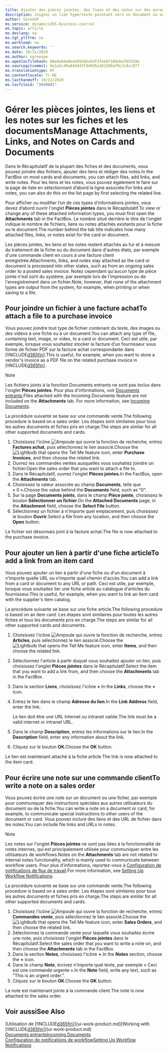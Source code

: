 ```yaml
---
title: Ajouter des pièces jointes, des liens et des notes sur des enregistrements | Microsoft Docs
description: Joignez un lien hypertexte pointant vers un document ou un site Web à un enregistrement spécifique, tel qu'une fiche client ou un document.
author: SorenGP
ms.service: dynamics365-business-central
ms.topic: article
ms.devlang: na
ms.tgt_pltfrm: na
ms.workload: na
ms.search.keywords: ''
ms.date: 10/21/2019
ms.author: sgroespe
ms.openlocfilehash: 88e6a04a8e4a992b6a5df3fee87104eba7b5510e
ms.sourcegitcommit: be1e2c49a8434d3f440d5a201508af9c3c8cc87f
ms.translationtype: HT
ms.contentlocale: fr-BE
ms.lasthandoff: 10/22/2019
ms.locfileid: "2649801"
---
```

# <a name="manage-attachments-links-and-notes-on-cards-and-documents"></a><span data-ttu-id="d752a-103">Gérer les pièces jointes, les liens et les notes sur les fiches et les documents</span><span class="sxs-lookup"><span data-stu-id="d752a-103">Manage Attachments, Links, and Notes on Cards and Documents</span></span>

<span data-ttu-id="d752a-104">Dans le Récapitulatif de la plupart des fiches et des documents, vous pouvez joindre des fichiers, ajouter des liens et rédiger des notes.</span><span class="sxs-lookup"><span data-stu-id="d752a-104">In the FactBox on most cards and documents, you can attach files, add links, and write notes.</span></span> <span data-ttu-id="d752a-105">Pour les liens et les notes, vous pouvez également le faire sur la page de liste en sélectionnant d’abord la ligne associée.</span><span class="sxs-lookup"><span data-stu-id="d752a-105">For links and notes, you can also do this on the list page by first selecting the related line.</span></span>

<span data-ttu-id="d752a-106">Pour afficher ou modifier l’un de ces types d’informations jointes, vous devez d’abord ouvrir l'onglet **Pièces jointes** dans le Récapitulatif.</span><span class="sxs-lookup"><span data-stu-id="d752a-106">To view or change any of these attached information types, you must first open the **Attachments** tab in the FactBox.</span></span> <span data-ttu-id="d752a-107">Le nombre situé derrière le titre de l'onglet indique le nombre de fichiers, liens ou notes attachés existants pour la fiche ou le document.</span><span class="sxs-lookup"><span data-stu-id="d752a-107">The number behind the tab title indicates how many attached files, links, or notes exist for the card or document.</span></span>

<span data-ttu-id="d752a-108">Les pièces jointes, les liens et les notes restent attachés au fur et à mesure du traitement de la fiche ou du document dans d'autres états, par exemple d'une commande client en cours à une facture client enregistrée.</span><span class="sxs-lookup"><span data-stu-id="d752a-108">Attachments, links, and notes stay attached as the card or document is processed into other states, such as from an ongoing sales order to a posted sales invoice.</span></span> <span data-ttu-id="d752a-109">Notez cependant qu'aucun type de pièce jointe n'est sorti du système, par exemple lors de l'impression ou de l'enregistrement dans un fichier.</span><span class="sxs-lookup"><span data-stu-id="d752a-109">Note, however, that none of the attachment types are output from the system, for example, when printing or when saving to a file.</span></span>

## <a name="to-attach-a-file-to-a-purchase-invoice"></a><span data-ttu-id="d752a-110">Pour joindre un fichier à une facture achat</span><span class="sxs-lookup"><span data-stu-id="d752a-110">To attach a file to a purchase invoice</span></span>
<span data-ttu-id="d752a-111">Vous pouvez joindre tout type de fichier contenant du texte, des images ou des vidéos à une fiche ou à un document.</span><span class="sxs-lookup"><span data-stu-id="d752a-111">You can attach any type of file, containing text, image, or video, to a card or document.</span></span> <span data-ttu-id="d752a-112">Ceci est utile, par exemple, lorsque vous souhaitez stocker la facture d’un fournisseur sous forme de fichier PDF sur la facture achat correspondante dans [!INCLUDE[d365fin](includes/d365fin_md.md)].</span><span class="sxs-lookup"><span data-stu-id="d752a-112">This is useful, for example, when you want to store a vendor's invoice as a PDF file on the related purchase invoice in [!INCLUDE[d365fin](includes/d365fin_md.md)].</span></span>

> [!NOTE]
> <span data-ttu-id="d752a-113">Les fichiers joints à la fonction Documents entrants ne sont pas inclus dans l'onglet **Pièces jointes**. Pour plus d'informations, voir [Documents entrants](across-income-documents.md).</span><span class="sxs-lookup"><span data-stu-id="d752a-113">Files attached with the Incoming Documents feature are not included on the **Attachments** tab. For more information, see [Incoming Documents](across-income-documents.md).</span></span>

<span data-ttu-id="d752a-114">La procédure suivante se base sur une commande vente.</span><span class="sxs-lookup"><span data-stu-id="d752a-114">The following procedure is based on a sales order.</span></span> <span data-ttu-id="d752a-115">Les étapes sont similaires pour tous les autres documents et fiches pris en charge.</span><span class="sxs-lookup"><span data-stu-id="d752a-115">The steps are similar for all other supported documents and cards.</span></span>

1. <span data-ttu-id="d752a-116">Choisissez l'icône ![Ampoule qui ouvre la fonction de recherche](media/ui-search/search_small.png "Dites-moi ce que vous voulez faire"), entrez **Factures achat**, puis sélectionnez le lien associé.</span><span class="sxs-lookup"><span data-stu-id="d752a-116">Choose the ![Lightbulb that opens the Tell Me feature](media/ui-search/search_small.png "Tell me what you want to do") icon, enter **Purchase Invoices**, and then choose the related link.</span></span>
2. <span data-ttu-id="d752a-117">Ouvrez les commandes ventes auxquelles vous souhaitez joindre un fichier.</span><span class="sxs-lookup"><span data-stu-id="d752a-117">Open the sales order that you want to attach a file to.</span></span>
3. <span data-ttu-id="d752a-118">Dans le Récapitulatif, ouvrez l'onglet **Pièces jointes**.</span><span class="sxs-lookup"><span data-stu-id="d752a-118">In the FactBox, open the **Attachments** tab.</span></span>
4. <span data-ttu-id="d752a-119">Choisissez la valeur associée au champ **Documents**, telle que « 0 ».</span><span class="sxs-lookup"><span data-stu-id="d752a-119">Choose the value behind the **Documents** field, such as "0".</span></span>
5. <span data-ttu-id="d752a-120">Sur la page **Documents joints**, dans le champ **Pièce jointe**, choisissez le bouton **Sélectionner un fichier**.</span><span class="sxs-lookup"><span data-stu-id="d752a-120">On the **Attached Documents** page, in the **Attachment** field, choose the **Select File** button.</span></span>
5. <span data-ttu-id="d752a-121">Sélectionnez un fichier à n'importe quel emplacement, puis choisissez le bouton **Ouvrir**.</span><span class="sxs-lookup"><span data-stu-id="d752a-121">Select a file from any location, and then choose the **Open** button.</span></span>

<span data-ttu-id="d752a-122">Le fichier est désormais joint à la facture achat.</span><span class="sxs-lookup"><span data-stu-id="d752a-122">The file is now attached to the purchase invoice.</span></span>

## <a name="to-add-a-link-from-an-item-card"></a><span data-ttu-id="d752a-123">Pour ajouter un lien à partir d'une fiche article</span><span class="sxs-lookup"><span data-stu-id="d752a-123">To add a link from an item card</span></span>
<span data-ttu-id="d752a-124">Vous pouvez ajouter un lien à partir d'une fiche ou d'un document à n’importe quelle URL ou n’importe quel chemin d'accès.</span><span class="sxs-lookup"><span data-stu-id="d752a-124">You can add a link from a card or document to any URL or path.</span></span> <span data-ttu-id="d752a-125">Ceci est utile, par exemple, lorsque vous souhaitez lier une fiche article au catalogue d'articles du fournisseur.</span><span class="sxs-lookup"><span data-stu-id="d752a-125">This is useful, for example, when you want to link an item card with the supplier's item catalog.</span></span>

<span data-ttu-id="d752a-126">La procédure suivante se base sur une fiche article.</span><span class="sxs-lookup"><span data-stu-id="d752a-126">The following procedure is based on an item card.</span></span> <span data-ttu-id="d752a-127">Les étapes sont similaires pour toutes les autres fiches et tous les documents pris en charge.</span><span class="sxs-lookup"><span data-stu-id="d752a-127">The steps are similar for all other supported cards and documents.</span></span>

1. <span data-ttu-id="d752a-128">Choisissez l'icône ![Ampoule qui ouvre la fonction de recherche](media/ui-search/search_small.png "Dites-moi ce que vous voulez faire"), entrez **Articles**, puis sélectionnez le lien associé.</span><span class="sxs-lookup"><span data-stu-id="d752a-128">Choose the ![Lightbulb that opens the Tell Me feature](media/ui-search/search_small.png "Tell me what you want to do") icon, enter **Items**, and then choose the related link.</span></span>
2. <span data-ttu-id="d752a-129">Sélectionnez l'article à partir duquel vous souhaitez ajouter un lien, puis choisissez l'onglet **Pièces jointes** dans le Récapitulatif.</span><span class="sxs-lookup"><span data-stu-id="d752a-129">Select the item that you want to add a link from, and then choose the **Attachments** tab in the FactBox.</span></span>
3. <span data-ttu-id="d752a-130">Dans la section **Liens**, choisissez l'icône **+**.</span><span class="sxs-lookup"><span data-stu-id="d752a-130">In the **Links**, choose the **+** icon.</span></span>
4. <span data-ttu-id="d752a-131">Entrez le lien dans le champ **Adresse du lien**.</span><span class="sxs-lookup"><span data-stu-id="d752a-131">In the **Link Address** field, enter the link.</span></span>

    <span data-ttu-id="d752a-132">Le lien doit être une URL Internet ou intranet valide.</span><span class="sxs-lookup"><span data-stu-id="d752a-132">The link must be a valid internet or intranet URL.</span></span>

5. <span data-ttu-id="d752a-133">Dans le champ **Description**, entrez les informations sur le lien.</span><span class="sxs-lookup"><span data-stu-id="d752a-133">In the **Description** field, enter any information about the link.</span></span>  
6. <span data-ttu-id="d752a-134">Cliquez sur le bouton **OK**.</span><span class="sxs-lookup"><span data-stu-id="d752a-134">Choose the **OK** button.</span></span>

<span data-ttu-id="d752a-135">Le lien est maintenant attaché à la fiche article.</span><span class="sxs-lookup"><span data-stu-id="d752a-135">The link is now attached to the item card.</span></span>  

## <a name="to-write-a-note-on-a-sales-order"></a><span data-ttu-id="d752a-136">Pour écrire une note sur une commande client</span><span class="sxs-lookup"><span data-stu-id="d752a-136">To write a note on a sales order</span></span>
<span data-ttu-id="d752a-137">Vous pouvez écrire une note sur un document ou une ficher, par exemple pour communiquer des instructions spéciales aux autres utilisateurs du document ou de la fiche.</span><span class="sxs-lookup"><span data-stu-id="d752a-137">You can write a note on a document or card, for example, to communicate special instructions to other users of the document or card.</span></span> <span data-ttu-id="d752a-138">Vous pouvez inclure des liens et des URL de fichier dans les notes.</span><span class="sxs-lookup"><span data-stu-id="d752a-138">You can include file links and URLs in notes.</span></span>

> [!NOTE]
> <span data-ttu-id="d752a-139">Les notes sur l'onglet **Pièces jointes** ne sont pas liées à la fonctionnalité de notes internes, qui est principalement utilisée pour communiquer entre les utilisateurs de workflows.</span><span class="sxs-lookup"><span data-stu-id="d752a-139">Notes on the **Attachments** tab are not related to internal notes functionality, which is mainly used to communicate between workflow users.</span></span> <span data-ttu-id="d752a-140">Pour plus d'informations, reportez-vous à [Configuration de notifications de flux de travail](across-setting-up-workflow-notifications.md).</span><span class="sxs-lookup"><span data-stu-id="d752a-140">For more information, see [Setting Up Workflow Notifications](across-setting-up-workflow-notifications.md).</span></span>

<span data-ttu-id="d752a-141">La procédure suivante se base sur une commande vente.</span><span class="sxs-lookup"><span data-stu-id="d752a-141">The following procedure is based on a sales order.</span></span> <span data-ttu-id="d752a-142">Les étapes sont similaires pour tous les autres documents et fiches pris en charge.</span><span class="sxs-lookup"><span data-stu-id="d752a-142">The steps are similar for all other supported documents and cards.</span></span>

1. <span data-ttu-id="d752a-143">Choisissez l'icône ![Ampoule qui ouvre la fonction de recherche](media/ui-search/search_small.png "Dites-moi ce que vous voulez faire"), entrez **Commandes vente**, puis sélectionnez le lien associé.</span><span class="sxs-lookup"><span data-stu-id="d752a-143">Choose the ![Lightbulb that opens the Tell Me feature](media/ui-search/search_small.png "Tell me what you want to do") icon, enter **Sales Orders**, and then choose the related link.</span></span>
2. <span data-ttu-id="d752a-144">Sélectionnez la commande vente pour laquelle vous souhaitez écrire une note, puis choisissez l'onglet **Pièces jointes** dans le Récapitulatif.</span><span class="sxs-lookup"><span data-stu-id="d752a-144">Select the sales order that you want to write a note on, and then choose the **Attachments** tab in the FactBox.</span></span>
3. <span data-ttu-id="d752a-145">Dans la section **Notes**, choisissez l'icône **+**.</span><span class="sxs-lookup"><span data-stu-id="d752a-145">In the **Notes** section, choose the **+** icon.</span></span>
4. <span data-ttu-id="d752a-146">Dans le champ **Note**, écrivez n’importe quel texte, par exemple « Ceci est une commande urgente ».</span><span class="sxs-lookup"><span data-stu-id="d752a-146">In the **Note** field, write any text, such as "This is an urgent order.".</span></span>
5. <span data-ttu-id="d752a-147">Cliquez sur le bouton **OK**.</span><span class="sxs-lookup"><span data-stu-id="d752a-147">Choose the **OK** button.</span></span>

<span data-ttu-id="d752a-148">La note est maintenant jointe à la commande client.</span><span class="sxs-lookup"><span data-stu-id="d752a-148">The note is now attached to the sales order.</span></span>

## <a name="see-also"></a><span data-ttu-id="d752a-149">Voir aussi</span><span class="sxs-lookup"><span data-stu-id="d752a-149">See Also</span></span>  
<span data-ttu-id="d752a-150">[Utilisation de [!INCLUDE[d365fin](includes/d365fin_md.md)]](ui-work-product.md)</span><span class="sxs-lookup"><span data-stu-id="d752a-150">[Working with [!INCLUDE[d365fin](includes/d365fin_md.md)]](ui-work-product.md)</span></span>  
[<span data-ttu-id="d752a-151">Documents entrants</span><span class="sxs-lookup"><span data-stu-id="d752a-151">Incoming Documents</span></span>](across-income-documents.md)  
[<span data-ttu-id="d752a-152">Configuration de notifications de workflow</span><span class="sxs-lookup"><span data-stu-id="d752a-152">Setting Up Workflow Notifications</span></span>](across-setting-up-workflow-notifications.md)  
